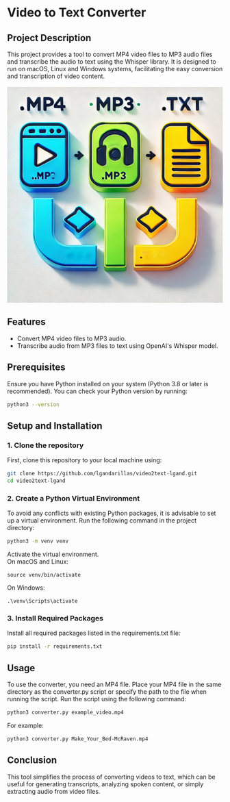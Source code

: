 # Video to Text Converter

## Project Description
This project provides a tool to convert MP4 video files to MP3 audio files and transcribe the audio to text using the Whisper library. It is designed to run on macOS, Linux and Windows systems, facilitating the easy conversion and transcription of video content.
<br><br>
<img src="assets/diagram.webp" width="600" alt="Conversion Process Diagram">

## Features
- Convert MP4 video files to MP3 audio.
- Transcribe audio from MP3 files to text using OpenAI's Whisper model.

## Prerequisites
Ensure you have Python installed on your system (Python 3.8 or later is recommended). You can check your Python version by running:
```bash
python3 --version
```
## Setup and Installation

### 1. Clone the repository
First, clone this repository to your local machine using:
```bash
git clone https://github.com/lgandarillas/video2text-lgand.git
cd video2text-lgand
```

### 2. Create a Python Virtual Environment
To avoid any conflicts with existing Python packages, it is advisable to set up a virtual environment. Run the following command in the project directory:

```bash
python3 -m venv venv
```
Activate the virtual environment.<br>
On macOS and Linux:
```
source venv/bin/activate
```
On Windows:
```
.\venv\Scripts\activate
```

### 3. Install Required Packages
Install all required packages listed in the requirements.txt file:
```bash
pip install -r requirements.txt
```

## Usage
To use the converter, you need an MP4 file. Place your MP4 file in the same directory as the converter.py script or specify the path to the file when running the script.
Run the script using the following command:
```bash
python3 converter.py example_video.mp4
```
For example:
```bash
python3 converter.py Make_Your_Bed-McRaven.mp4
```

## Conclusion
This tool simplifies the process of converting videos to text, which can be useful for generating transcripts, analyzing spoken content, or simply extracting audio from video files.
